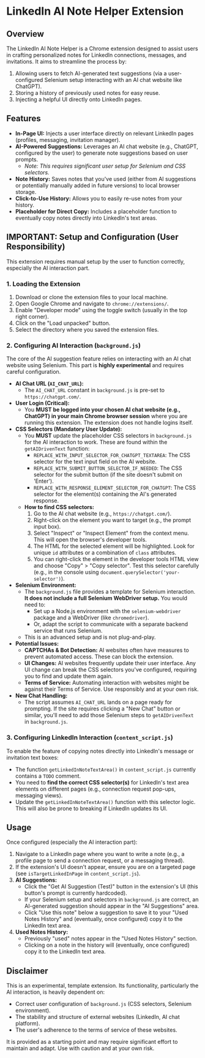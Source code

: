 # LinkedIn AI Note Helper Extension

## Overview
The LinkedIn AI Note Helper is a Chrome extension designed to assist users in crafting personalized notes for LinkedIn connections, messages, and invitations. It aims to streamline the process by:
1.  Allowing users to fetch AI-generated text suggestions (via a user-configured Selenium setup interacting with an AI chat website like ChatGPT).
2.  Storing a history of previously used notes for easy reuse.
3.  Injecting a helpful UI directly onto LinkedIn pages.

## Features
*   **In-Page UI:** Injects a user interface directly on relevant LinkedIn pages (profiles, messaging, invitation manager).
*   **AI-Powered Suggestions:** Leverages an AI chat website (e.g., ChatGPT, configured by the user) to generate note suggestions based on user prompts.
    *   *Note: This requires significant user setup for Selenium and CSS selectors.*
*   **Note History:** Saves notes that you've used (either from AI suggestions or potentially manually added in future versions) to local browser storage.
*   **Click-to-Use History:** Allows you to easily re-use notes from your history.
*   **Placeholder for Direct Copy:** Includes a placeholder function to eventually copy notes directly into LinkedIn's text areas.

## IMPORTANT: Setup and Configuration (User Responsibility)

This extension requires manual setup by the user to function correctly, especially the AI interaction part.

### 1. Loading the Extension
1.  Download or clone the extension files to your local machine.
2.  Open Google Chrome and navigate to `chrome://extensions/`.
3.  Enable "Developer mode" using the toggle switch (usually in the top right corner).
4.  Click on the "Load unpacked" button.
5.  Select the directory where you saved the extension files.

### 2. Configuring AI Interaction (`background.js`)
The core of the AI suggestion feature relies on interacting with an AI chat website using Selenium. This part is **highly experimental** and requires careful configuration.

*   **AI Chat URL (`AI_CHAT_URL`):**
    *   The `AI_CHAT_URL` constant in `background.js` is pre-set to `https://chatgpt.com/`.
*   **User Login (Critical):**
    *   You **MUST be logged into your chosen AI chat website (e.g., ChatGPT) in your main Chrome browser session** where you are running this extension. The extension does not handle logins itself.
*   **CSS Selectors (Mandatory User Update):**
    *   You **MUST** update the placeholder CSS selectors in `background.js` for the AI interaction to work. These are found within the `getAIDrivenText` function:
        *   `REPLACE_WITH_INPUT_SELECTOR_FOR_CHATGPT_TEXTAREA`: The CSS selector for the text input field on the AI website.
        *   `REPLACE_WITH_SUBMIT_BUTTON_SELECTOR_IF_NEEDED`: The CSS selector for the submit button (if the site doesn't submit on 'Enter').
        *   `REPLACE_WITH_RESPONSE_ELEMENT_SELECTOR_FOR_CHATGPT`: The CSS selector for the element(s) containing the AI's generated response.
    *   **How to find CSS selectors:**
        1.  Go to the AI chat website (e.g., `https://chatgpt.com/`).
        2.  Right-click on the element you want to target (e.g., the prompt input box).
        3.  Select "Inspect" or "Inspect Element" from the context menu. This will open the browser's developer tools.
        4.  The HTML for the selected element will be highlighted. Look for unique `id` attributes or a combination of `class` attributes.
        5.  You can right-click the element in the developer tools HTML view and choose "Copy" > "Copy selector". Test this selector carefully (e.g., in the console using `document.querySelector('your-selector')`).
*   **Selenium Environment:**
    *   The `background.js` file provides a template for Selenium interaction. **It does not include a full Selenium WebDriver setup.** You would need to:
        *   Set up a Node.js environment with the `selenium-webdriver` package and a WebDriver (like `chromedriver`).
        *   Or, adapt the script to communicate with a separate backend service that runs Selenium.
    *   This is an advanced setup and is not plug-and-play.
*   **Potential Issues:**
    *   **CAPTCHAs & Bot Detection:** AI websites often have measures to prevent automated access. These can block the extension.
    *   **UI Changes:** AI websites frequently update their user interface. Any UI change can break the CSS selectors you've configured, requiring you to find and update them again.
    *   **Terms of Service:** Automating interaction with websites might be against their Terms of Service. Use responsibly and at your own risk.
*   **New Chat Handling:**
    *   The script assumes `AI_CHAT_URL` lands on a page ready for prompting. If the site requires clicking a "New Chat" button or similar, you'll need to add those Selenium steps to `getAIDrivenText` in `background.js`.

### 3. Configuring LinkedIn Interaction (`content_script.js`)
To enable the feature of copying notes directly into LinkedIn's message or invitation text boxes:

*   The function `getLinkedInNoteTextArea()` in `content_script.js` currently contains a `TODO` comment.
*   You need to **find the correct CSS selector(s)** for LinkedIn's text area elements on different pages (e.g., connection request pop-ups, messaging views).
*   Update the `getLinkedInNoteTextArea()` function with this selector logic. This will also be prone to breaking if LinkedIn updates its UI.

## Usage
Once configured (especially the AI interaction part):
1.  Navigate to a LinkedIn page where you want to write a note (e.g., a profile page to send a connection request, or a messaging thread).
2.  If the extension's UI doesn't appear, ensure you are on a targeted page (see `isTargetLinkedInPage` in `content_script.js`).
3.  **AI Suggestions:**
    *   Click the "Get AI Suggestion (Test)" button in the extension's UI (this button's prompt is currently hardcoded).
    *   If your Selenium setup and selectors in `background.js` are correct, an AI-generated suggestion should appear in the "AI Suggestions" area.
    *   Click "Use this note" below a suggestion to save it to your "Used Notes History" and (eventually, once configured) copy it to the LinkedIn text area.
4.  **Used Notes History:**
    *   Previously "used" notes appear in the "Used Notes History" section.
    *   Clicking on a note in the history will (eventually, once configured) copy it to the LinkedIn text area.

## Disclaimer
This is an experimental, template extension. Its functionality, particularly the AI interaction, is heavily dependent on:
*   Correct user configuration of `background.js` (CSS selectors, Selenium environment).
*   The stability and structure of external websites (LinkedIn, AI chat platform).
*   The user's adherence to the terms of service of these websites.

It is provided as a starting point and may require significant effort to maintain and adapt. Use with caution and at your own risk.
